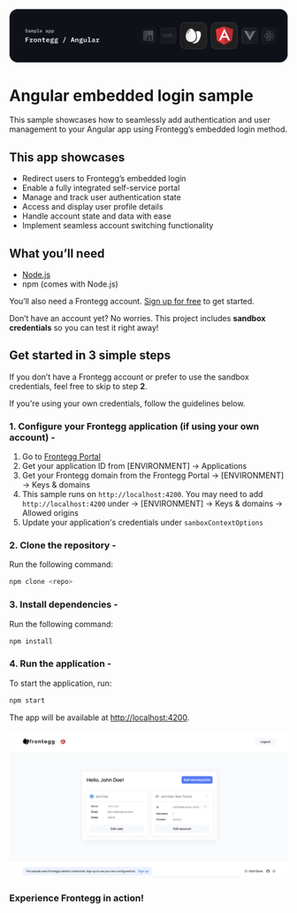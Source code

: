 ![Angular Embedded Login Banner](/src/assets/angular-banner.png)

# Angular embedded login sample

This sample showcases how to seamlessly add authentication and user management to your Angular app using Frontegg’s embedded login method.

## This app showcases

- Redirect users to Frontegg’s embedded login
- Enable a fully integrated self-service portal
- Manage and track user authentication state
- Access and display user profile details
- Handle account state and data with ease
- Implement seamless account switching functionality

## What you’ll need

- [Node.js](https://nodejs.org)
- npm (comes with Node.js)

You’ll also need a Frontegg account. [Sign up for free](https://frontegg-prod.us.frontegg.com/oauth/account/sign-up) to get started.

Don’t have an account yet? No worries. This project includes **sandbox credentials** so you can test it right away!


## Get started in 3 simple steps

If you don’t have a Frontegg account or prefer to use the sandbox credentials, feel free to skip to step **2**.

If you're using your own credentials, follow the guidelines below.

### 1. Configure your Frontegg application (if using your own account) -

1. Go to [Frontegg Portal](https://portal.frontegg.com/)
2. Get your application ID from [ENVIRONMENT] → Applications
3. Get your Frontegg domain from the Frontegg Portal → [ENVIRONMENT] → Keys & domains
4. This sample runs on `http://localhost:4200`. You may need to add `http://localhost:4200` under → [ENVIRONMENT] → Keys & domains → Allowed origins
5. Update your application's credentials under `sanboxContextOptions`

### 2. Clone the repository - 

Run the following command:

```bash
npm clone <repo>
```

### 3. Install dependencies -

Run the following command:

```bash
npm install
```

### 4. Run the application -

To start the application, run:

```bash
npm start
```

The app will be available at [http://localhost:4200](http://localhost:4200).

![Angular sample](/src/assets/sample-angular.png)

### Experience Frontegg in action!